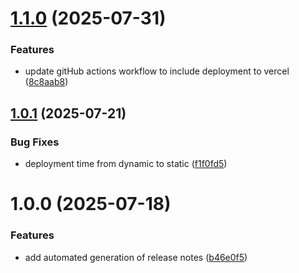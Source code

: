 # [1.1.0](https://github.com/CW-Codewalnut/react-cicd-demo/compare/v1.0.1...v1.1.0) (2025-07-31)


### Features

* update gitHub actions workflow to include deployment to vercel ([8c8aab8](https://github.com/CW-Codewalnut/react-cicd-demo/commit/8c8aab8596f9ac2c8139e4ba8cf5b3971bcd4f12))

## [1.0.1](https://github.com/CW-Codewalnut/react-cicd-demo/compare/v1.0.0...v1.0.1) (2025-07-21)


### Bug Fixes

* deployment time from dynamic to static ([f1f0fd5](https://github.com/CW-Codewalnut/react-cicd-demo/commit/f1f0fd52f6c912b312f19421a00807f89820821c))

# 1.0.0 (2025-07-18)


### Features

* add automated generation of release notes ([b46e0f5](https://github.com/CW-Codewalnut/react-cicd-demo/commit/b46e0f5fb76cda735fc83fa332fd400bc92b15d1))
